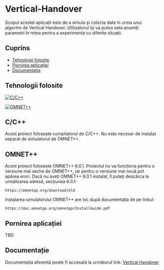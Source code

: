 # Vertical-Handover

Scopul acestei aplicații este de a simula și colecta date în urma unui algoritm de Vertical Handover.
Utilizatorul își va putea seta anumiți parametri în rețea pentru a experimenta cu diferite situații.

## **Cuprins** ##
- [Tehnologii folosite](#tehnologii-folosite)
- [Pornirea aplicației](#pornirea-aplicației)
- [Documentație](#documentație)

## Tehnologii folosite  ##
[![C/C++](https://img.shields.io/badge/C/C++-blue.svg?style=flat&logo=c++)](https://visualstudio.microsoft.com/vs/features/cplusplus/)

[![OMNET++](https://img.shields.io/badge/OMNET++-orange.svg)](https://omnetpp.org/download/)

## C/C++  ##
Acest proiect folosește compilatorul de C/C++.
Nu este necesar de instalat separat de simulatorul de OMNET++.

## OMNET++  ##
Acest proiect folosește OMNET++ 6.0.1.
Proiectul nu va funcționa pentru o versiune mai veche de OMNET++, iar pentru o versiune mai nouă pot apărea erori.
Dacă nu aveți OMNET++ 6.0.1 instalat, îl puteți descărca la următoarea adresă, secțiunea 6.0.1:
```shell
https://omnetpp.org/download/old
```
Instalarea simulatorului OMNET++ are loc după documentația de pe linkul: 
```shell
https://doc.omnetpp.org/omnetpp/InstallGuide.pdf
```
## Pornirea aplicației ##
TBD
## Documentație ##
Documentația aferentă poate fi accesată la următorul link: [Vertical Handover](https://1drv.ms/w/c/415b077173bc1c17/ESk6yGzKxcxDgawS7EcLM2IB309CQbHhnH1kTpsYZgs_Mg?e=JJWD9O)
